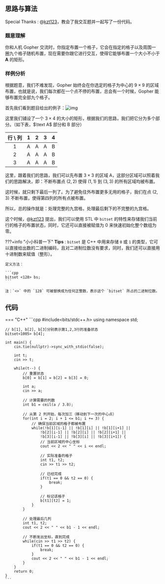 ## 思路与算法

Special Thanks : @[kzt123](https://www.luogu.com.cn/user/927927)，教会了我交互题并一起写了一份代码。

### 题意理解

你和人机 Gopher 交流时，你指定布置一个格子，它会在指定的格子以及周围一圈九个格子随机布置，现在需要你跟它进行交互，使得它能够布置一个大小不小于 $\mathbf{A}$ 的矩形。

### 样例分析

根据题意，我们不难发现，Gopher 始终会在你选定的格子为中心的 $9 \times 9$ 的区域布置，也就是说，我们每次都在一个点不停的布置，总会有一个时候，Gopher 能够布置完全部九个格子。

首先我们看到题目给出的例子：![img](https://cdn.luogu.com.cn/upload/image_hosting/qetth289.png)

这里我们铺设了一个 $3 \times 4$ 的大小的矩形，根据我们的思路，我们把它分为多个部分。（如下表，$\text A$ 部分和 $\text{B}$ 部分）

| 行 \ 列 |  1  |  2  |  3  |  4  |
| :---: | :-: | :-: | :-: | :-: |
|   1   |  A  |  A  |  A  |  B  |
|   2   |  A  |  A  |  A  |  B  |
|   3   |  A  |  A  |  A  |  B  |

这里，跟着我们的思路，我们可以先布置 $3 \times 3$ 的区域 A，这部分区域可以照着我们的思路解决，即：不断布置点 $(2, 2)$ 使得 $(1, 1)$ 到 $(3, 3)$ 的所有区域均被布置。

这时候，就只剩下最后一列了。为了避免往外布置更多无用的格子，我们在点 $(2, 3)$ 不断布置，使得第四列的所有点被布置。

所以，总的操作就是：处理完整的九宫格，处理最后剩下的不完整的九宫格。

这个时候，@[kzt123](https://www.luogu.com.cn/user/927927) 提出，我们可以使用 STL 中 `bitset` 的特性来存储我们当前行的格子的布置状态，同时，它还可以直接被赋值为 $0$ 来快速初始化整个数组为零。

???+info "小小科普一下"
    **Tips** : `bitset` 是 C++ 中用来存储 `0` 或 `1` 的类型，它可以直接给出数的二进制编码，且对二进制位数没有要求，同时，我们还可以直接用十进制数来赋值（整形）。

    定义方法：

    ```cpp
    bitset <128> bs;
    ```

    注：`<>` 中的 `128` 可被替换成为任何正整数，表示这个 `bitset` 所占的二进制位数。


## 代码

=== "C++"
    ```cpp
    #include<bits/stdc++.h>
    using namespace std;

    // b[1], b[2], b[3]分别表示第1,2,3行的准备状态
    bitset<1005> b[4];

    int main() {
        cin.tie(nullptr)->sync_with_stdio(false);
        
        int t;
        cin >> t;
        
        while(t--) {
            // 重置状态
            b[0] = b[1] = b[2] = b[3] = 0;
            
            int a;
            cin >> a;
            
            // 计算需要的列数
            int b1 = ceil(a / 3.0);
            
            // 从第 2 列开始，每次加三（移动到下一次的中心点）
            for(int i = 2; i + 1 <= b1; i += 3) {
                // 确保当前区域的格子都被布置
                while(!b[1][i-1] || !b[1][i] || !b[1][i+1] ||
                    !b[2][i-1] || !b[2][i] || !b[2][i+1] ||
                    !b[3][i-1] || !b[3][i] || !b[3][i+1]) {
                    // 当前区域的中心坐标
                    cout << 2 << " " << i << endl;
                    
                    // 实际准备的格子
                    int t1, t2;
                    cin >> t1 >> t2;
                    
                    // 已经完成
                    if(t1 == 0 && t2 == 0) {
                        break;
                    }
                    
                    // 标记该格子
                    b[t1][t2] = 1;
                }
            }
            
            // 处理最后几列
            int t1, t2;
            cout << 2 << " " << b1 - 1 << endl;
            
            // 不断发出坐标，直到完成
            while(cin >> t1 >> t2) {
                if(t1 == 0 && t2 == 0) {
                    break;
                }
                cout << 2 << " " << b1 - 1 << endl;
            }
        }
        return 0;
    }
    ```
